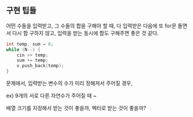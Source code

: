 ## 구현 팁들

어떤 수들을 입력받고, 그 수들의 합을 구해야 할 때, 다 입력받은 다음에 또 for문 돌면서 다시 합 구하지 않고, 입력을 받는 동시에 합도 구해주면 좋은 것 같다.

```c++
int temp, sum = 0;
while (N--) {
	cin >> temp;
	sum += temp;
	v.push_back(temp);
}
```



문제에서, 입력받는 변수의 수가 미리 정해져서 주어질 경우, 

ex) 9개의 서로 다른 자연수가 주어질 때 ~ 

배열 크기를 지정해서 받는 것이 좋을까, 벡터로 받는 것이 좋을까? 

